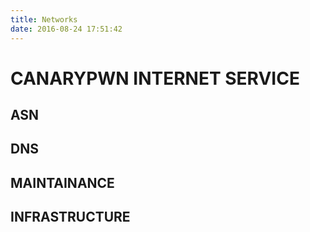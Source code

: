 ```yaml
---
title: Networks
date: 2016-08-24 17:51:42
---
```


# CANARYPWN  INTERNET SERVICE

## ASN

## DNS

## MAINTAINANCE

## INFRASTRUCTURE

